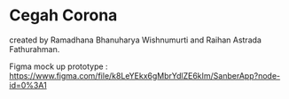 # Cegah Corona
created by Ramadhana Bhanuharya Wishnumurti and Raihan Astrada Fathurahman.

Figma mock up prototype :
https://www.figma.com/file/k8LeYEkx6gMbrYdlZE6kIm/SanberApp?node-id=0%3A1

